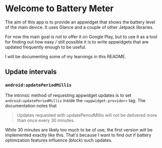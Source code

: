 # Welcome to Battery Meter

The aim of this app is to provide an appwidget that shows the battery level of the main device. It
uses Glance and a couple of other Jetpack libraries.

For now the main goal is not to offer it on Google Play, but to use it as a tool for finding out how
easy / still possible it is to write appwidgets that are updated frequently enough to be useful.

I will be documenting some of my learnings in this README.

## Update intervals

### `android:updatePeriodMillis`

The intrinsic method of requesting appwidget updates is to set
`android:updatePeriodMillis` inside the `<appwidget-provider>` tag. The documentation notes that

> Updates requested with updatePeriodMillis will not be delivered more than once every 30 minutes.

While 30 minutes are likely too much to be of use, the first version will be implemented exactly 
like this. That's because I want to find out if battery optimization features influence (block) 
such updates.
